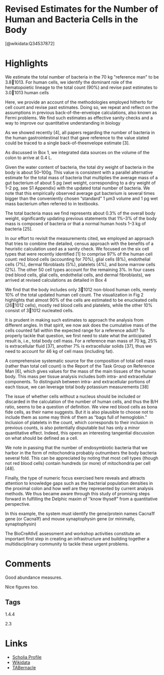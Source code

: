 
Revised Estimates for the Number of Human and Bacteria Cells in the Body
========================================================================
  
  [@wikidata:Q34537872]  

# Highlights

We estimate the total number of bacteria in the 70 kg "reference man" to be 3.81013.
For human cells, we identify the dominant role of the hematopoietic lineage to the total
count (90%) and revise past estimates to 3.01013 human cells

 Here, we provide an account of
the methodologies employed hitherto for cell count and revise past estimates. Doing so, we
repeat and reflect on the assumptions in previous back-of-the-envelope calculations, also
known as Fermi problems. We find such estimates as effective sanity checks and a way to
improve our quantitative understanding in biology

As we showed recently [4], all papers regarding the number of bacteria in the human gastrointestinal tract that gave reference to the value stated could be traced to a single back-of-theenvelope estimate [3].


 As discussed in Box 1, we integrated data sources on the volume of the colon to arrive
at 0.4 L.

Given the water content of bacteria, the total dry
weight of bacteria in the body is about 50–100g. This value is consistent with a parallel alternative estimate for the total mass of bacteria that multiplies the average mass of a gut bacterium
of about 5 pg (wet weight, corresponding to a dry weight of 1–2 pg, see S1 Appendix) with the
updated total number of bacteria. We note that this empirically observed average gut bacterium
is several times bigger than the conveniently chosen “standard” 1 μm3 volume and 1 pg wet
mass bacterium often referred to in textbooks.


The total bacteria mass we find represents about 0.3% of the overall body weight, significantly updating previous statements that 1%–3% of the body mass is composed of bacteria or that a normal human hosts 1–3 kg of bacteria [25].


In our effort to revisit the measurements cited, we employed an approach that tries to combine
the detailed, census approach with the benefits of a heuristic calculation used as a sanity check.
We focused on the six cell types that were recently identified [1] to comprise 97% of the human
cell count: red blood cells (accounting for 70%), glial cells (8%), endothelial cells (7%), dermal
fibroblasts (5%), platelets (4%), and bone marrow cells (2%). The other 50 cell types account
for the remaining 3%. In four cases (red blood cells, glial cells, endothelial cells, and dermal
fibroblasts), we arrived at revised calculations as detailed in Box 4

 We find that the body includes only 31012 non-blood human cells, merely 10% of the total updated human cell
count. The visualization in Fig 2 highlights that almost 90% of the cells are estimated to be enucleated cells (261012 cells), mostly red blood cells and platelets, while the other 10% consist
of 31012 nucleated cells.

It is prudent in making such estimates to approach the analysis from different angles. In that
spirit, we now ask does the cumulative mass of the cells counted fall within the expected range
for a reference adult? To properly tackle that question, we first need to state what the anticipated result is, i.e., total body cell mass. For a reference man mass of 70 kg, 25% is extracellular
fluid [37], another 7% is extracellular solids [37], thus we need to account for 46 kg of cell
mass (including fat).

A comprehensive systematic source for the composition of total cell mass (rather than total cell
count) is the Report of the Task Group on Reference Man [6], which gives values for the mass of
the main tissues of the human body. This mass per tissue analysis includes both intra- and extracellular components. To distinguish between intra- and extracellular portions of each tissue, we can
leverage total body potassium measurements [38] 


The issue of whether cells without a nucleus should be included or discarded in the calculation of the number of human cells, and thus the B/H ratio, seems to be a question of definition. We view red blood cells as bona fide cells, as their name suggests. But it is also plausible to choose not to include them as some may think of them
as “bags full of hemoglobin.” Inclusion of platelets in the count, which corresponds to their inclusion in previous counts, is also potentially disputable but has only a minor quantitative effect.
Indeed, this opens an interesting tangential discussion on what should be defined as a cell.


We note in passing that the number of endosymbiotic bacteria that we harbor in the form of
mitochondria probably outnumbers the body bacteria several fold. This can be appreciated by
noting that most cell types (though not red blood cells) contain hundreds (or more) of mitochondria per cell [48].

Finally, the type of numeric focus exercised here reveals and attracts attention to knowledge gaps such as
the bacterial population densities in the proximal colon and how well are they represented by current analysis methods. We thus became aware through this study of promising steps forward in fulfilling the Delphic maxim of ‘‘know thyself” from a quantitative perspective.

In this example, the system must identify the gene/protein
names Cacna1f gene (or Cacna1f) and mouse synaptophysin
gene (or minimally, synaptophysin)

The BioCreAtIvE assessment and
workshop activities constitute an important first step in
creating an infrastructure and building together a multidisciplinary community to tackle these urgent problems.

# Comments

Good abundance measures.

Nice figures too.

## Tags

1.4.4

2.3

# Links
  
 * [Scholia Profile](https://scholia.toolforge.org/work/Q34537872)  
 * [Wikidata](https://www.wikidata.org/wiki/Q34537872)  
 * [TABernacle](https://tabernacle.toolforge.org/?#/tab/manual/Q34537872/P921%3BP4510)  

